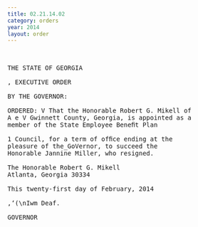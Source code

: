 ```yaml
---
title: 02.21.14.02
category: orders
year: 2014
layout: order
---
```


<pre> 

THE STATE OF GEORGIA

, EXECUTIVE ORDER

BY THE GOVERNOR:

ORDERED: V That the Honorable Robert G. Mikell of
A e V Gwinnett County, Georgia, is appointed as a
member of the State Employee Beneﬁt Plan

1 Council, for a term of ofﬁce ending at the
pleasure of the_GoVernor, to succeed the
Honorable Jannine Miller, who resigned.

The Honorable Robert G. Mikell
Atlanta, Georgia 30334

This twenty-first day of February, 2014

,‘(\nIwm Deaf.

GOVERNOR

</pre>
